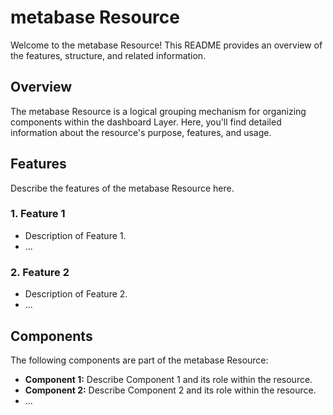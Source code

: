 # metabase Resource

Welcome to the metabase Resource! This README provides an overview of the features, structure, and related information.

## Overview

The metabase Resource is a logical grouping mechanism for organizing components within the dashboard Layer. Here, you'll find detailed information about the resource's purpose, features, and usage.

## Features

Describe the features of the metabase Resource here.

### 1. Feature 1

- Description of Feature 1.
- ...

### 2. Feature 2

- Description of Feature 2.
- ...

## Components

The following components are part of the metabase Resource:

- **Component 1:** Describe Component 1 and its role within the resource.
- **Component 2:** Describe Component 2 and its role within the resource.
- ...

